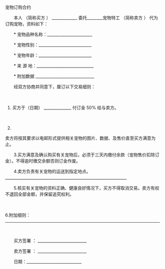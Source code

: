 



宠物订购合约



 

　　本人 （简称买方 ） _____________ 委托________宠物特工 （简称卖方 ） 代为订购宠物，资料如下：　　

　　* 宠物品种名称：_______________________　　

　　* 宠物性别：___________________________　　

　　* 宠物年龄：___________________________　　

　　* 来 源 地：_____________________________　　

　　* 附加数据 ______________________________　　

　　经双方协商并同意下，厘订以下交易细则：

　　

1. 买方于（日期）
 ______________ 付订金 50% 给与卖方。

　　

2. 
卖方将按其要求以电邮形式提供相关宠物的图片、数据、及售价直至买方满意为止。　　

　　3.买方满意及确认购买有关宠物后，必须于三天内缴付余款（宠物售价扣除订金）。不得逾时缴交余额否则订金作废。　　

　　4.卖方负责有关宠物的运送到指定地点。______________________________________________________________　　

　　5.核实有关宠物的资料正确、健康良好情况下，买方不得取消交易。卖方有权不退回全部金额，并保留追究权利。

　　

6.附加细则： 
________________________________________________

　　

　　买方签署 ： _________________________　　

　　卖方签署 ： _________________________　　

　　日期：____________________________